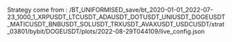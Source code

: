Strategy come from : /BT_UNIFORMISED_save/bt_2020-01-01_2022-07-23_1000_1_XRPUSDT_LTCUSDT_ADAUSDT_DOTUSDT_UNIUSDT_DOGEUSDT_MATICUSDT_BNBUSDT_SOLUSDT_TRXUSDT_AVAXUSDT_USDCUSDT/strat_03801/bybit/DOGEUSDT/plots/2022-08-29T044109/live_config.json